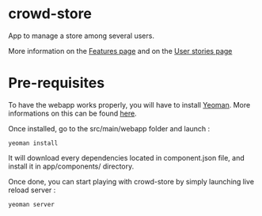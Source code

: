 crowd-store
============

App to manage a store among several users.

More information on the [Features page](https://github.com/fcamblor/crowd-store/wiki/Features) and on the [User stories page](https://github.com/fcamblor/crowd-store/wiki/User+stories)

Pre-requisites
============

To have the webapp works properly, you will have to install [Yeoman](http://yeoman.io/).
More informations on this can be found [here](http://yeoman.io/installation.html).

Once installed, go to the src/main/webapp folder and launch :
  
    yeoman install

It will download every dependencies located in component.json file, and install it in app/components/ directory.

Once done, you can start playing with crowd-store by simply launching live reload server :

    yeoman server

